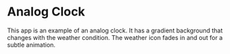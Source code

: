 # Analog Clock

This app is an example of an analog clock.
It has a gradient background that changes with
the weather condition.
The weather icon fades in and out for a subtle animation.
